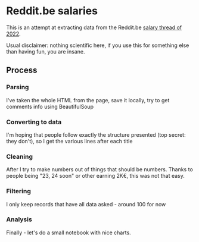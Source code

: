 # Reddit.be salaries

This is an attempt at extracting data from the Reddit.be [salary thread of 2022](https://www.reddit.com/r/belgium/comments/ze9fqk/whats_your_salary_2022_edition/).

Usual disclaimer: nothing scientific here, if you use this for something else than having fun, you are insane.

## Process

### Parsing

I've taken the whole HTML from the page, save it locally, try to get comments info using BeautifulSoup

### Converting to data

I'm hoping that people follow exactly the structure presented (top secret: they don't), so I get the various lines after each title

### Cleaning

After I try to make numbers out of things that should be numbers. Thanks to people being "23, 24 soon" or other earning 2K€, this was not that easy.

### Filtering

I only keep records that have all data asked - around 100 for now

### Analysis

Finally - let's do a small notebook with nice charts.
